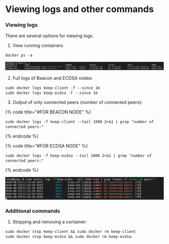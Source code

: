 # Viewing logs and other commands

### Viewing logs

There are several options for viewing logs.

1. View running containers

```text
docker ps -a
```

![](../.gitbook/assets/image%20%2818%29.png)

   2. Full logs of Beacon and ECDSA nodes:

```text
sudo docker logs keep-client -f --since 1m
sudo docker logs keep-ecdsa -f --since 1m
```

   3. Output of only connected peers \(number of connected peers\):

{% code title="\#FOR BEACON NODE" %}
```text
sudo docker logs -f keep-client --tail 1000 2>&1 | grep "number of connected peers:"
```
{% endcode %}

{% code title="\#FOR ECDSA NODE" %}
```text
sudo docker logs -f keep-ecdsa --tail 1000 2>&1 | grep "number of connected peers:"
```
{% endcode %}

![](../.gitbook/assets/image%20%2821%29.png)

### Additional commands

1. Stopping and removing a container:

```text
sudo docker stop keep-client && sudo docker rm keep-client
sudo docker stop keep-ecdsa && sudo docker rm keep-ecdsa
```

